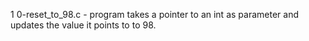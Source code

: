 1 0-reset_to_98.c - program takes a pointer to an int as parameter and updates the value it points to to 98.
